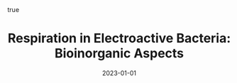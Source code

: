 ---
id: behanRespirationElectroactiveBacteria2023b
title: 'Respiration in Electroactive Bacteria: Bioinorganic Aspects'
date: '2023-01-01'
authors:
- Behan, James A. and Louro, Ricardo O. and Barrière, Frédéric
doi: 10.1002/9781119951438.eibc2792
publication: 'In: *Encyclopedia of Inorganic and Bioinorganic Chemistry*'
publication_types:
- '0'
selected: false
tags: []
projects: []
math: true
url: '"https://doi.org/10.1002/9781119951438.eibc2792"'
external: true

---